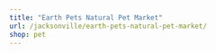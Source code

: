 ```yaml
---
title: "Earth Pets Natural Pet Market"
url: /jacksonville/earth-pets-natural-pet-market/
shop: pet
---
```

